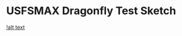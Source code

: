 # USFSMAX Dragonfly Test Sketch

[!alt text](https://user-images.githubusercontent.com/5760946/80746815-5365be80-8ad7-11ea-8e1b-241ee2c26463.JPG)
